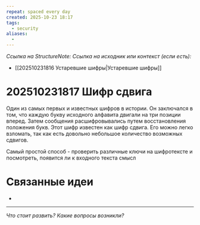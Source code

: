 ```yaml
---
repeat: spaced every day
created: 2025-10-23 18:17
tags:
  - security
aliases:
  -
---
```

*Ссылка на StructureNote:*
*Ссылка на исходник или контекст (если есть):*
- [[202510231816 Устаревшие шифры|Устаревшие шифры]] 

# 202510231817 Шифр сдвига

Один из самых первых и известных шифров в истории. Он заключался в том, что каждую букву исходного алфавита двигали на три позиции вперед. Затем сообщения расшифровывались путем восстановления положения букв. Этот шифр известен как шифр сдвига. Его можно легко взломать, так как есть довольно небольшое количество возможных сдвигов. 

Самый простой способ - проверить различные ключи на шифротексте и посмотреть, появится ли к входного текста смысл

# Связанные идеи

- 

---

*Что стоит развить? Какие вопросы возникли?*
